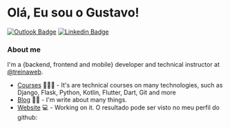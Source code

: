 # Olá, Eu sou o Gustavo!

[![Outlook Badge](https://img.shields.io/badge/Microsoft_Outlook-0078D4?style=for-the-badge&logo=microsoft-outlook&logoColor=white)](gustavo_henriquedepaula@hotmail.com)
[![Linkedin Badge](https://img.shields.io/badge/-LinkedIn-blue?style=flat-square&logo=Linkedin&logoColor=whitehttps://www.linkedin.com/in/gustavo-h-a-de-paula/)](https://www.linkedin.com/in/gustavo-h-a-de-paula/)

### About me
I'm a {backend, frontend and mobile} developer and technical instructor at [@treinaweb](https://www.treinaweb.com.br/).

- [Courses](https://www.treinaweb.com.br/cursos-online?q=fagner+pinheiro) 👨🏼‍🏫 - It's are technical courses on many technologies, such as Django, Flask, Python, Kotlin, Flutter, Dart, Git and more
- [Blog](https://www.treinaweb.com.br/blog/author/fagner-pinheiro/) ✍🏼 - I'm write about many things.
- [Website](https://fagnerpsantos.dev/) 💻 - Working on it.
O resultado pode ser visto no meu perfil do github:
